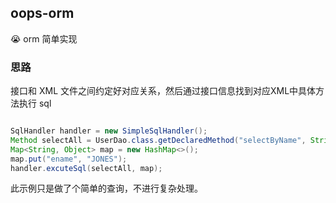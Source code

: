 ## oops-orm

:sob:  orm 简单实现

### 思路

接口和 XML 文件之间约定好对应关系，然后通过接口信息找到对应XML中具体方法执行 sql

```java

SqlHandler handler = new SimpleSqlHandler();
Method selectAll = UserDao.class.getDeclaredMethod("selectByName", String.class);
Map<String, Object> map = new HashMap<>();
map.put("ename", "JONES");
handler.excuteSql(selectAll, map);

```

此示例只是做了个简单的查询，不进行复杂处理。




